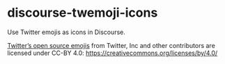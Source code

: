 # discourse-twemoji-icons
Use Twitter emojis as icons in Discourse.

[Twitter’s open source emojis](https://github.com/twitter/twemoji/tree/master) from Twitter, Inc and other contributors are licensed under CC-BY 4.0: https://creativecommons.org/licenses/by/4.0/
